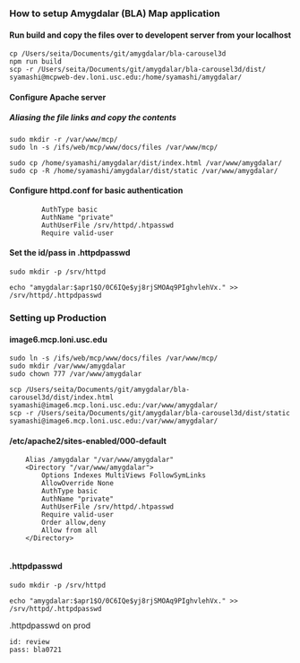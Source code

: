### How to setup Amygdalar (BLA) Map application

#### Run build and copy the files over to developent server from your localhost

```
cp /Users/seita/Documents/git/amygdalar/bla-carousel3d
npm run build
scp -r /Users/seita/Documents/git/amygdalar/bla-carousel3d/dist/ syamashi@mcpweb-dev.loni.usc.edu:/home/syamashi/amygdalar/
```

#### Configure Apache server

##### Aliasing the file links and copy the contents

```
sudo mkdir -r /var/www/mcp/
sudo ln -s /ifs/web/mcp/www/docs/files /var/www/mcp/

sudo cp /home/syamashi/amygdalar/dist/index.html /var/www/amygdalar/
sudo cp -R /home/syamashi/amygdalar/dist/static /var/www/amygdalar/
```


#### Configure httpd.conf for basic authentication

```
        AuthType basic
        AuthName "private"
        AuthUserFile /srv/httpd/.htpasswd
        Require valid-user        
```        

#### Set the id/pass in .httpdpasswd

```
sudo mkdir -p /srv/httpd

echo "amygdalar:$apr1$O/0C6IQe$yj8rjSMOAq9PIghvlehVx." >> /srv/httpd/.httpdpasswd
```


### Setting up Production

#### image6.mcp.loni.usc.edu

```
sudo ln -s /ifs/web/mcp/www/docs/files /var/www/mcp/
sudo mkdir /var/www/amygdalar
sudo chown 777 /var/www/amygdalar

scp /Users/seita/Documents/git/amygdalar/bla-carousel3d/dist/index.html syamashi@image6.mcp.loni.usc.edu:/var/www/amygdalar/
scp -r /Users/seita/Documents/git/amygdalar/bla-carousel3d/dist/static syamashi@image6.mcp.loni.usc.edu:/var/www/amygdalar/
```


#### /etc/apache2/sites-enabled/000-default

```
    Alias /amygdalar "/var/www/amygdalar"
    <Directory "/var/www/amygdalar">
        Options Indexes MultiViews FollowSymLinks
        AllowOverride None
        AuthType basic
        AuthName "private"
        AuthUserFile /srv/httpd/.htpasswd
        Require valid-user
        Order allow,deny
        Allow from all
    </Directory>
    
```

#### .httpdpasswd

```
sudo mkdir -p /srv/httpd

echo "amygdalar:$apr1$O/0C6IQe$yj8rjSMOAq9PIghvlehVx." >> /srv/httpd/.httpdpasswd

```

.httpdpasswd on prod

```
id: review
pass: bla0721
```


